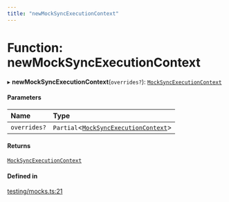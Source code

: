 ```yaml
---
title: "newMockSyncExecutionContext"
---
```

# Function: newMockSyncExecutionContext

▸ **newMockSyncExecutionContext**(`overrides?`): [`MockSyncExecutionContext`](../interfaces/MockSyncExecutionContext.md)

#### Parameters

| Name | Type |
| :------ | :------ |
| `overrides?` | `Partial`<[`MockSyncExecutionContext`](../interfaces/MockSyncExecutionContext.md)\> |

#### Returns

[`MockSyncExecutionContext`](../interfaces/MockSyncExecutionContext.md)

#### Defined in

[testing/mocks.ts:21](https://github.com/coda/packs-sdk/blob/main/testing/mocks.ts#L21)
